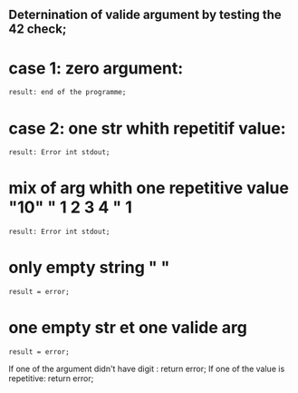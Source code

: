 ## Deternination of valide argument by testing the 42 check;

# case 1: zero argument:
    result: end of the programme;

# case 2: one str whith repetitif value:
    result: Error int stdout;

# mix of arg whith one repetitive value  "10" " 1 2 3 4   "  1
    result: Error int stdout;

# only empty string "     "
    result = error;

# one empty str et one valide arg
    result = error;


If one of the argument didn't have digit : return error;
If one of the value is repetitive: return error;

